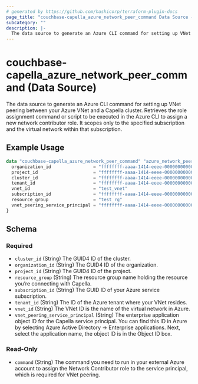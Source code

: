 ```yaml
---
# generated by https://github.com/hashicorp/terraform-plugin-docs
page_title: "couchbase-capella_azure_network_peer_command Data Source - terraform-provider-couchbase-capella"
subcategory: ""
description: |-
  The data source to generate an Azure CLI command for setting up VNet peering between your Azure VNet and a Capella cluster. Retrieves the role assignment command or script to be executed in the Azure CLI to assign a new network contributor role. It scopes only to the specified subscription and the virtual network within that subscription.
---
```


# couchbase-capella_azure_network_peer_command (Data Source)

The data source to generate an Azure CLI command for setting up VNet peering between your Azure VNet and a Capella cluster. Retrieves the role assignment command or script to be executed in the Azure CLI to assign a new network contributor role. It scopes only to the specified subscription and the virtual network within that subscription.

## Example Usage

```terraform
data "couchbase-capella_azure_network_peer_command" "azure_network_peer_command" {
  organization_id                = "ffffffff-aaaa-1414-eeee-000000000000"
  project_id                     = "ffffffff-aaaa-1414-eeee-000000000000"
  cluster_id                     = "ffffffff-aaaa-1414-eeee-000000000000"
  tenant_id                      = "ffffffff-aaaa-1414-eeee-000000000000"
  vnet_id                        = "test_vnet"
  subscription_id                = "ffffffff-aaaa-1414-eeee-000000000000"
  resource_group                 = "test_rg"
  vnet_peering_service_principal = "ffffffff-aaaa-1414-eeee-000000000000"
}
```

<!-- schema generated by tfplugindocs -->
## Schema

### Required

- `cluster_id` (String) The GUID4 ID of the cluster.
- `organization_id` (String) The GUID4 ID of the organization.
- `project_id` (String) The GUID4 ID of the project.
- `resource_group` (String) The resource group name holding the resource you’re connecting with Capella.
- `subscription_id` (String) The GUID ID of your Azure service subscription.
- `tenant_id` (String) The ID of the Azure tenant where your VNet resides.
- `vnet_id` (String) The VNet ID is the name of the virtual network in Azure.
- `vnet_peering_service_principal` (String) The enterprise application object ID for the Capella service principal. You can find this ID in Azure by selecting Azure Active Directory -> Enterprise applications. Next, select the application name, the object ID is in the Object ID box.

### Read-Only

- `command` (String) The command you need to run in your external Azure account to assign the Network Contributor role to the service principal, which is required for VNet peering.
